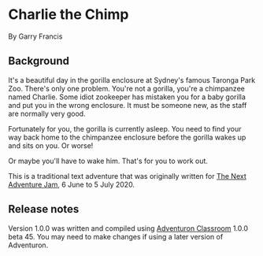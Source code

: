 # Charlie the Chimp

By Garry Francis

## Background

It's a beautiful day in the gorilla enclosure at Sydney's famous Taronga Park Zoo. There's only one problem. You're not a gorilla, you're a chimpanzee named Charlie. Some idiot zookeeper has mistaken you for a baby gorilla and put you in the wrong enclosure. It must be someone new, as the staff are normally very good.

Fortunately for you, the gorilla is currently asleep. You need to find your way back home to the chimpanzee enclosure before the gorilla wakes up and sits on you. Or worse!

Or maybe you'll have to wake him. That's for you to work out.

This is a traditional text adventure that was originally written for [The Next Adventure Jam](https://itch.io/jam/next-adventure-jam), 6 June to 5 July 2020.
## Release notes

Version 1.0.0 was written and compiled using [Adventuron Classroom](https://adventuron.io/classroom/) 1.0.0 beta 45. You may need to make changes if using a later version of Adventuron.
